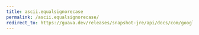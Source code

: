 ```yaml
---
title: ascii.equalsignorecase
permalink: /ascii.equalsignorecase/
redirect_to: https://guava.dev/releases/snapshot-jre/api/docs/com/google/common/base/Ascii.html#equalsIgnoreCase-java.lang.CharSequence-java.lang.CharSequence-
---
```

